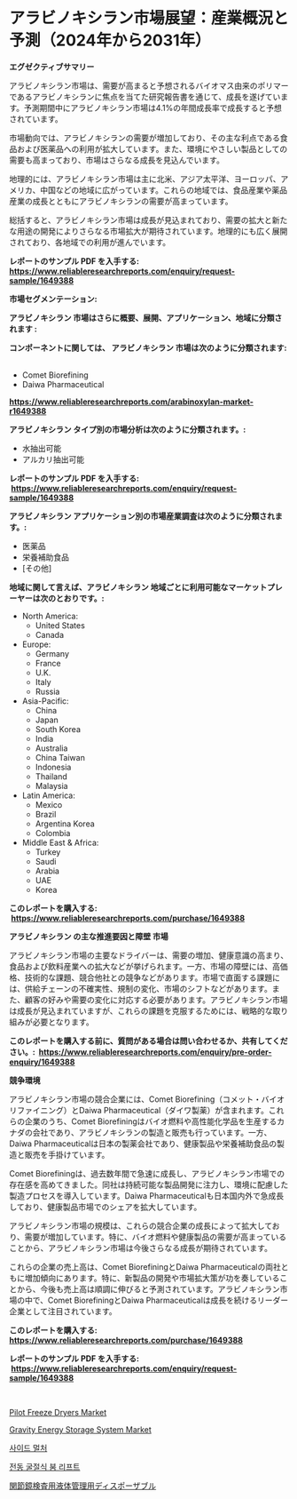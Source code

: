 <p><h1>アラビノキシラン市場展望：産業概況と予測（2024年から2031年）</h1></p><p><strong>エグゼクティブサマリー</strong></p>
<p><p>アラビノキシラン市場は、需要が高まると予想されるバイオマス由来のポリマーであるアラビノキシランに焦点を当てた研究報告書を通じて、成長を遂げています。予測期間中にアラビノキシラン市場は4.1%の年間成長率で成長すると予想されています。</p><p>市場動向では、アラビノキシランの需要が増加しており、その主な利点である食品および医薬品への利用が拡大しています。また、環境にやさしい製品としての需要も高まっており、市場はさらなる成長を見込んでいます。</p><p>地理的には、​​アラビノキシラン市場は主に北米、アジア太平洋、ヨーロッパ、アメリカ、中国などの地域に広がっています。これらの地域では、食品産業や薬品産業の成長とともにアラビノキシランの需要が高まっています。</p><p>総括すると、アラビノキシラン市場は成長が見込まれており、需要の拡大と新たな用途の開発によりさらなる市場拡大が期待されています。地理的にも広く展開されており、各地域での利用が進んでいます。</p></p>
<p><strong>レポートのサンプル PDF を入手する: <a href="https://www.reliableresearchreports.com/enquiry/request-sample/1649388">https://www.reliableresearchreports.com/enquiry/request-sample/1649388</a></strong></p>
<p><strong>市場セグメンテーション:</strong></p>
<p><strong> アラビノキシラン 市場はさらに概要、展開、アプリケーション、地域に分類されます :</strong></p>
<p><strong>コンポーネントに関しては、 アラビノキシラン 市場は次のように分類されます: &nbsp;</strong></p>
<p><ul><li>Comet Biorefining</li><li>Daiwa Pharmaceutical</li></ul></p>
<p><strong><a href="https://www.reliableresearchreports.com/arabinoxylan-market-r1649388">https://www.reliableresearchreports.com/arabinoxylan-market-r1649388</a></strong></p>
<p><strong> アラビノキシラン タイプ別の市場分析は次のように分類されます。:</strong></p>
<p><ul><li>水抽出可能</li><li>アルカリ抽出可能</li></ul></p>
<p><strong>レポートのサンプル PDF を入手する: &nbsp;<a href="https://www.reliableresearchreports.com/enquiry/request-sample/1649388">https://www.reliableresearchreports.com/enquiry/request-sample/1649388</a></strong></p>
<p><strong> アラビノキシラン アプリケーション別の市場産業調査は次のように分類されます。:</strong></p>
<p><ul><li>医薬品</li><li>栄養補助食品</li><li>[その他]</li></ul></p>
<p><strong>地域に関して言えば、アラビノキシラン 地域ごとに利用可能なマーケットプレーヤーは次のとおりです。:</strong></p>
<p><ul>
    <li>
        North America:
        <ul>
            <li>United States</li>
            <li>Canada</li>
        </ul>
    </li>
    <li>
        Europe:
        <ul>
            <li>Germany</li>
            <li>France</li>
            <li>U.K.</li>
            <li>Italy</li>
            <li>Russia</li>
        </ul>
    </li>
    <li>
        Asia-Pacific:
        <ul>
            <li>China</li>
            <li>Japan</li>
            <li>South Korea</li>
            <li>India</li>
            <li>Australia</li>
            <li>China Taiwan</li>
            <li>Indonesia</li>
            <li>Thailand</li>
            <li>Malaysia</li>
        </ul>
    </li>
    <li>
        Latin America:
        <ul>
            <li>Mexico</li>
            <li>Brazil</li>
            <li>Argentina Korea</li>
            <li>Colombia</li>
        </ul>
    </li>
    <li>
        Middle East & Africa:
        <ul>
            <li>Turkey</li>
            <li>Saudi</li>
            <li>Arabia</li>
            <li>UAE</li>
            <li>Korea</li>
        </ul>
    </li>
    </ul></p>
<p><strong>このレポートを購入する: &nbsp;<a href="https://www.reliableresearchreports.com/purchase/1649388">https://www.reliableresearchreports.com/purchase/1649388</a></strong></p>
<p><strong>アラビノキシラン の主な推進要因と障壁 市場</strong></p>
<p><p>アラビノキシラン市場の主要なドライバーは、需要の増加、健康意識の高まり、食品および飲料産業への拡大などが挙げられます。一方、市場の障壁には、高価格、技術的な課題、競合他社との競争などがあります。市場で直面する課題には、供給チェーンの不確実性、規制の変化、市場のシフトなどがあります。また、顧客の好みや需要の変化に対応する必要があります。アラビノキシラン市場は成長が見込まれていますが、これらの課題を克服するためには、戦略的な取り組みが必要となります。</p></p>
<p><strong>このレポートを購入する前に、質問がある場合は問い合わせるか、共有してください。:&nbsp; <a href="https://www.reliableresearchreports.com/enquiry/pre-order-enquiry/1649388">https://www.reliableresearchreports.com/enquiry/pre-order-enquiry/1649388</a></strong></p>
<p><strong>競争環境</strong></p>
<p><p>アラビノキシラン市場の競合企業には、Comet Biorefining（コメット・バイオリファイニング）とDaiwa Pharmaceutical（ダイワ製薬）が含まれます。これらの企業のうち、Comet Biorefiningはバイオ燃料や高性能化学品を生産するカナダの会社であり、アラビノキシランの製造と販売も行っています。一方、Daiwa Pharmaceuticalは日本の製薬会社であり、健康製品や栄養補助食品の製造と販売を手掛けています。</p><p>Comet Biorefiningは、過去数年間で急速に成長し、アラビノキシラン市場での存在感を高めてきました。同社は持続可能な製品開発に注力し、環境に配慮した製造プロセスを導入しています。Daiwa Pharmaceuticalも日本国内外で急成長しており、健康製品市場でのシェアを拡大しています。</p><p>アラビノキシラン市場の規模は、これらの競合企業の成長によって拡大しており、需要が増加しています。特に、バイオ燃料や健康製品の需要が高まっていることから、アラビノキシラン市場は今後さらなる成長が期待されています。</p><p>これらの企業の売上高は、Comet BiorefiningとDaiwa Pharmaceuticalの両社ともに増加傾向にあります。特に、新製品の開発や市場拡大策が功を奏していることから、今後も売上高は順調に伸びると予測されています。アラビノキシラン市場の中で、Comet BiorefiningとDaiwa Pharmaceuticalは成長を続けるリーダー企業として注目されています。</p></p>
<p><strong>このレポートを購入する: &nbsp; <a href="https://www.reliableresearchreports.com/purchase/1649388">https://www.reliableresearchreports.com/purchase/1649388</a></strong></p>
<p><strong>レポートのサンプル PDF を入手する: &nbsp;<a href="https://www.reliableresearchreports.com/enquiry/request-sample/1649388">https://www.reliableresearchreports.com/enquiry/request-sample/1649388</a></strong><strong></strong></p>
<p>&nbsp;</p>
<p><p><a href="https://www.linkedin.com/pulse/pilot-freeze-dryers-market-provides-detailed-segmentation-based-jnyzf?trackingId=3WpDEpe%2FEcjRZkprKR%2FqRQ%3D%3D">Pilot Freeze Dryers Market</a></p><p><a href="https://www.linkedin.com/pulse/gravity-energy-storage-system-market-size-examines-its-scope-phu4f?trackingId=Yl%2BK2kHOyODtnCicMuHM2w%3D%3D">Gravity Energy Storage System Market</a></p><p><a href="https://medium.com/@josefarice/%EC%82%AC%EC%9D%B4%EB%93%9C-%EB%A8%B8%EC%B2%98-%EC%8B%9C%EC%9E%A5-%EA%B7%9C%EB%AA%A8-%EC%8B%9C%EC%9E%A5-%EC%A0%84%EB%A7%9D-%EB%B0%8F-%EC%8B%9C%EC%9E%A5-%EC%98%88%EC%B8%A1-2024%EB%85%84%EB%B6%80%ED%84%B0-2031%EB%85%84%EA%B9%8C%EC%A7%80-8031cc84465b">사이드 멀처</a></p><p><a href="https://medium.com/@earnesteidenreichja/%EC%A0%84%EB%8F%99-%EA%B0%80%EB%8F%99%EC%8B%9D-%EB%B6%90-%EB%A6%AC%ED%94%84%ED%8A%B8-%EC%8B%9C%EC%9E%A5-%EC%84%B1%EA%B3%B5%EC%A0%81%EC%9D%B8-%EB%B9%84%EC%A6%88%EB%8B%88%EC%8A%A4-%EC%A0%84%EB%9E%B5%EC%9D%98-%EC%97%B4%EC%87%A0-2031%EB%85%84%EA%B9%8C%EC%A7%80-%EC%98%88%EC%B8%A1-345251b4cb10">전동 굴절식 붐 리프트</a></p><p><a href="https://medium.com/@davidowell8/%E9%96%A2%E7%AF%80%E9%8F%A1%E6%B6%B2%E4%BD%93%E7%AE%A1%E7%90%86%E4%BD%BF%E3%81%84%E6%8D%A8%E3%81%A6%E5%B8%82%E5%A0%B4%E5%B1%95%E6%9C%9B-%E6%A5%AD%E7%95%8C%E6%A6%82%E8%A6%81%E3%81%A8%E4%BA%88%E6%B8%AC-2024%E5%B9%B4%E3%81%8B%E3%82%892031%E5%B9%B4-d1153cb7fed2">関節鏡検査用液体管理用ディスポーザブル</a></p></p>